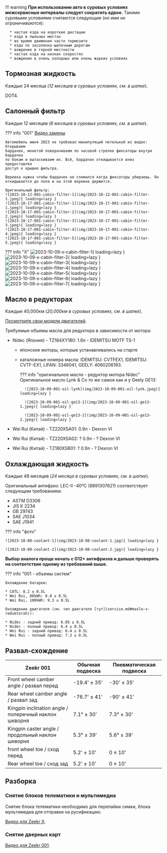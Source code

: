 
!!! warning
    **При использовании авто в суровых условиях межсервисные интервалы следует
    сократить вдвое.** Такими суровыми условиями считаются следующие (*но ими
    не ограничиваются*):

      * частая езда на короткие дистации
      * езда в пыльных местах
      * во время движения часто тормозите
      * езда по засоленно-щелочным дорогам
      * вождение в горной местности
      * частая езда на низких скоростях
      * вождение в очень холодных или очень жарких условиях


## Тормозная жидкость

Каждые 24 месяца (*12 месяцев в суровых условиях, см. в шапке*).

DOT4.


## Салонный фильтр

Каждые 12 месяцев (*6 месяцев в суровых условиях, см. в шапке*).

??? info "001"
    [Видео замены](https://t.me/zeekrclub/129579/181213)

    Автомобиль июня 2023 не требовал манипуляций петелькой из видео: Открываем
    бардачек, монетой поворачиваем по часовой стрелке фиксаторы внутри бардачка
    по бокам и вытаскиваем их. Всё, бардачок откидывается вниз предоставляя
    доступ к крышке фильтра.

    Веревка нужна чтобы бардачек не сломался когда фиксаторы убираешь. Он
    откидывается до пола и на этой веревке держится.

    Оригинальный фильтр:
    ![2023-10-12-001-cabin-filter-1](img/2023-10-12-001-cabin-filter-1.jpeg){ loading=lazy }
    ![2023-10-17-001-cabin-filter-1](img/2023-10-17-001-cabin-filter-1.jpeg){ loading=lazy }
    ![2023-10-17-001-cabin-filter-2](img/2023-10-17-001-cabin-filter-2.jpeg){ loading=lazy }
    ![2023-10-17-001-cabin-filter-3](img/2023-10-17-001-cabin-filter-3.jpeg){ loading=lazy }
    ![2023-10-17-001-cabin-filter-4](img/2023-10-17-001-cabin-filter-4.jpeg){ loading=lazy }
    ![2023-10-17-001-cabin-filter-5](img/2023-10-17-001-cabin-filter-5.jpeg){ loading=lazy }


??? info "X"
    ![2023-10-09-x-cabin-filter-1](img/2023-10-09-x-cabin-filter-1.jpeg){ loading=lazy }
    ![2023-10-09-x-cabin-filter-2](img/2023-10-09-x-cabin-filter-2.jpeg){ loading=lazy }
    ![2023-10-09-x-cabin-filter-3](img/2023-10-09-x-cabin-filter-3.jpeg){ loading=lazy }
    ![2023-10-09-x-cabin-filter-4](img/2023-10-09-x-cabin-filter-4.jpeg){ loading=lazy }
    ![2023-10-09-x-cabin-filter-5](img/2023-10-09-x-cabin-filter-5.jpeg){ loading=lazy }
    ![2023-10-09-x-cabin-filter-6](img/2023-10-09-x-cabin-filter-6.jpeg){ loading=lazy }
    ![2023-10-09-x-cabin-filter-7](img/2023-10-09-x-cabin-filter-7.jpeg){ loading=lazy }



## Масло в редукторах

Каждые 40,000км (*20,000км в суровых условиях, см. в шапке*).


[Посмотрите свои модели двигателей](FAQ.md#gde-posmotret-nomera-modeli-dvigateley-).

Требуемые объемы масла для редуктора в зависимости от мотора:

* Nidec (Япония) - TZ184XY180: 1.6л - IDEMITSU MOTF TS-1

    * японские моторы, которые устанавливались на старте
    * каталожные номера масла: IDEMITSU: CVTFEX1, IDEMITSU: CVTF-EX1, LIFAN:
      3346041, GEELY: 4060206193.

        ??? info "оригинальное масло - редуктор мотора Nidec"
            Оригинальное масло Lynk & Co то же самое как и у Geely GE13:

            ![2023-10-09-001-oil-lynk](img/2023-10-09-001-oil-lynk.jpeg){ loading=lazy }

            ![2023-10-09-001-oil-ge13-1](img/2023-10-09-001-oil-ge13-1.jpeg){ loading=lazy }

            ![2023-10-09-001-oil-ge13-2](img/2023-10-09-001-oil-ge13-2.jpeg){ loading=lazy }

* Wei Rui (Китай) - TZ220XSA01: 0.9л - Dexron VI
* Wei Rui (Китай) - TZ220XSA02: ? 0.9л - ? Dexron VI
* Wei Rui (Китай) - TZ180XSB01: ? 0.9л - ? Dexron VI


## Охлаждающая жидкость

Каждые 48 месяцев (*24 месяца в суровых условиях, см. в шапке*).

Оригинальный антифриз: LEC-II -40°C (8891307621) соответствует следующим
требованиям:

* ASTM D3306
* JIS К 2234
* GB 29743
* SAE J1034
* SAE J1941


??? info "фото"

    ![2023-10-08-coolant-1](img/2023-10-08-coolant-1.jpg){ loading=lazy }

    ![2023-10-08-coolant-2](img/2023-10-08-coolant-2.jpg){ loading=lazy }

**Выбор аналога проще начать с G12+ антифризов и дальше проверять на соответствие
одному из требований выше.**

??? info "001 - объемы систем"

    Охлаждение батареи:

    * CATL: 8.2 ± 0.5L
    * Wei Rui, 86kWh: 8.8 ± 0.5L
    * Wei Rui, 100kWh: 9.3 ± 0.5L

    Охлаждение двигателя (см. тип двигателя [тут](service.md#maslo-v-reduktorah)):

    * Nidec - задний привод: 6.05 ± 0.5L
    * Nidec - полный привод: 6.4 ± 0.5L
    * Wei Rui - задний привод: 6.4 ± 0.5L
    * Wei Rui - полный привод: 7.3 ± 0.5L


## Развал-схождение

| Zeekr 001                                             | Обычная подвеска  | Пневматическая подвеска |
| ----------------------------------------------------- | ----------------- | ----------------------- |
| Front wheel camber angle / развал перед               | -19.4' ± 35'      | -30' ± 35'              |
| Rear wheel camber angle / развал зад                  | -76.7' ± 41'      | -90' ± 41'              |
| Kingpin inclination angle / поперечный наклон шкворня | 7.1° ± 30'        | 7.3° ± 30'              |
| Kingpin caster angle / продольный наклон шкворня      | 5.3° ± 39'        | 5.6° ± 39'              |
| front wheel toe / сход перед                          | 5.2' ± 10'        | 0 ± 10'                 |
| Rear wheel toe / сход зад                             | 5.2' ± 10'        | 0 ± 10'                 |


## Разборка

### Cнятие блоков телематики и мультимедиа

Снятие блока телематики необходимо для перепайки симки, блока мультимедиа для
отправки на русификацию.

[Видео для Zeekr X](https://youtu.be/NZMWxBsn06w?si=Q3AucKN25ORQFN1a).

### Снятие дверных карт

[Видео для Zeekr 001](https://youtu.be/Vq7qfQwOVvg?si=H77TDMJ8ndbtE6h3).
